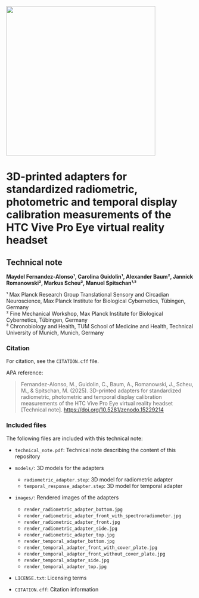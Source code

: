 <img src="https://github.com/tscnlab/Templates/blob/main/logo/logo_with_text-01.png" width="400"/>

# 3D-printed adapters for standardized radiometric, photometric and temporal display calibration measurements of the HTC Vive Pro Eye virtual reality headset

## Technical note

**Maydel Fernandez-Alonso¹, Carolina Guidolin¹, Alexander Baum², Jannick Romanowski², Markus Scheu², Manuel Spitschan¹˒³**  

¹ Max Planck Research Group Translational Sensory and Circadian Neuroscience, Max Planck Institute for Biological Cybernetics, Tübingen, Germany  
² Fine Mechanical Workshop, Max Planck Institute for Biological Cybernetics, Tübingen, Germany  
³ Chronobiology and Health, TUM School of Medicine and Health, Technical University of Munich, Munich, Germany

### Citation

For citation, see the `CITATION.cff` file.

APA reference:

> Fernandez-Alonso, M., Guidolin, C., Baum, A., Romanowski, J., Scheu, M., & Spitschan, M. (2025). 3D-printed adapters for standardized radiometric, photometric and temporal display calibration measurements of the HTC Vive Pro Eye virtual reality headset [Technical note]. https://doi.org/10.5281/zenodo.15229214

### Included files

The following files are included with this technical note:

- `technical_note.pdf`: Technical note describing the content of this repository

- `models/`: 3D models for the adapters  
  - `radiometric_adapter.step`: 3D model for radiometric adapter  
  - `temporal_response_adapter.step`: 3D model for temporal adapter  

- `images/`: Rendered images of the adapters  
  - `render_radiometric_adapter_bottom.jpg`  
  - `render_radiometric_adapter_front_with_spectroradiometer.jpg`  
  - `render_radiometric_adapter_front.jpg`  
  - `render_radiometric_adapter_side.jpg`  
  - `render_radiometric_adapter_top.jpg`  
  - `render_temporal_adapter_bottom.jpg`  
  - `render_temporal_adapter_front_with_cover_plate.jpg`  
  - `render_temporal_adapter_front_without_cover_plate.jpg`  
  - `render_temporal_adapter_side.jpg`  
  - `render_temporal_adapter_top.jpg`  

- `LICENSE.txt`: Licensing terms

- `CITATION.cff`: Citation information
